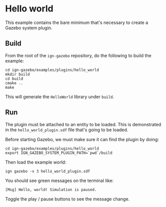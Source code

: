 # Hello world

This example contains the bare minimum that's necessary to create a Gazebo
system plugin.

## Build

From the root of the `ign-gazebo` repository, do the following to build the example:

~~~
cd ign-gazebo/examples/plugins/hello_world
mkdir build
cd build
cmake ..
make
~~~

This will generate the `HelloWorld` library under `build`.

## Run

The plugin must be attached to an entity to be loaded. This is demonstrated in
the `hello_world_plugin.sdf` file that's going to be loaded.

Before starting Gazebo, we must make sure it can find the plugin by doing:

~~~
cd ign-gazebo/examples/plugins/hello_world
export IGN_GAZEBO_SYSTEM_PLUGIN_PATH=`pwd`/build
~~~

Then load the example world:

    ign gazebo -v 3 hello_world_plugin.sdf

You should see green messages on the terminal like:

```
[Msg] Hello, world! Simulation is paused.
```

Toggle the play / pause buttons to see the message change.
